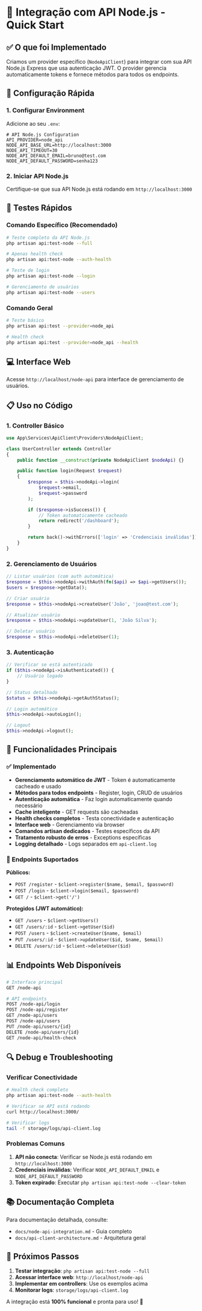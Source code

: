 # 🚀 Integração com API Node.js - Quick Start

## ✅ O que foi Implementado

Criamos um provider específico (`NodeApiClient`) para integrar com sua API Node.js Express que usa autenticação JWT. O provider gerencia automaticamente tokens e fornece métodos para todos os endpoints.

## 🔧 Configuração Rápida

### 1. Configurar Environment

Adicione ao seu `.env`:

```env
# API Node.js Configuration
API_PROVIDER=node_api
NODE_API_BASE_URL=http://localhost:3000
NODE_API_TIMEOUT=30
NODE_API_DEFAULT_EMAIL=bruno@test.com
NODE_API_DEFAULT_PASSWORD=senha123
```

### 2. Iniciar API Node.js

Certifique-se que sua API Node.js está rodando em `http://localhost:3000`

## 🧪 Testes Rápidos

### Comando Específico (Recomendado)

```bash
# Teste completo da API Node.js
php artisan api:test-node --full

# Apenas health check
php artisan api:test-node --auth-health

# Teste de login
php artisan api:test-node --login

# Gerenciamento de usuários
php artisan api:test-node --users
```

### Comando Geral

```bash
# Teste básico
php artisan api:test --provider=node_api

# Health check
php artisan api:test --provider=node_api --health
```

## 💻 Interface Web

Acesse `http://localhost/node-api` para interface de gerenciamento de usuários.

## 📋 Uso no Código

### 1. Controller Básico

```php
use App\Services\ApiClient\Providers\NodeApiClient;

class UserController extends Controller
{
    public function __construct(private NodeApiClient $nodeApi) {}

    public function login(Request $request)
    {
        $response = $this->nodeApi->login(
            $request->email,
            $request->password
        );

        if ($response->isSuccess()) {
            // Token automaticamente cacheado
            return redirect('/dashboard');
        }

        return back()->withErrors(['login' => 'Credenciais inválidas']);
    }
}
```

### 2. Gerenciamento de Usuários

```php
// Listar usuários (com auth automática)
$response = $this->nodeApi->withAuth(fn($api) => $api->getUsers());
$users = $response->getData();

// Criar usuário
$response = $this->nodeApi->createUser('João', 'joao@test.com');

// Atualizar usuário
$response = $this->nodeApi->updateUser(1, 'João Silva');

// Deletar usuário
$response = $this->nodeApi->deleteUser(1);
```

### 3. Autenticação

```php
// Verificar se está autenticado
if ($this->nodeApi->isAuthenticated()) {
    // Usuário logado
}

// Status detalhado
$status = $this->nodeApi->getAuthStatus();

// Login automático
$this->nodeApi->autoLogin();

// Logout
$this->nodeApi->logout();
```

## 🚀 Funcionalidades Principais

### ✅ Implementado

- **Gerenciamento automático de JWT** - Token é automaticamente cacheado e usado
- **Métodos para todos endpoints** - Register, login, CRUD de usuários
- **Autenticação automática** - Faz login automaticamente quando necessário
- **Cache inteligente** - GET requests são cacheadas
- **Health checks completos** - Testa conectividade e autenticação
- **Interface web** - Gerenciamento via browser
- **Comandos artisan dedicados** - Testes específicos da API
- **Tratamento robusto de erros** - Exceptions específicas
- **Logging detalhado** - Logs separados em `api-client.log`

### 🎯 Endpoints Suportados

**Públicos:**
- `POST /register` - `$client->register($name, $email, $password)`
- `POST /login` - `$client->login($email, $password)`
- `GET /` - `$client->get('/')`

**Protegidos (JWT automático):**
- `GET /users` - `$client->getUsers()`
- `GET /users/:id` - `$client->getUser($id)`
- `POST /users` - `$client->createUser($name, $email)`
- `PUT /users/:id` - `$client->updateUser($id, $name, $email)`
- `DELETE /users/:id` - `$client->deleteUser($id)`

## 📊 Endpoints Web Disponíveis

```bash
# Interface principal
GET /node-api

# API endpoints
POST /node-api/login
POST /node-api/register
GET /node-api/users
POST /node-api/users
PUT /node-api/users/{id}
DELETE /node-api/users/{id}
GET /node-api/health-check
```

## 🔍 Debug e Troubleshooting

### Verificar Conectividade

```bash
# Health check completo
php artisan api:test-node --auth-health

# Verificar se API está rodando
curl http://localhost:3000/

# Verificar logs
tail -f storage/logs/api-client.log
```

### Problemas Comuns

1. **API não conecta**: Verificar se Node.js está rodando em `http://localhost:3000`
2. **Credenciais inválidas**: Verificar `NODE_API_DEFAULT_EMAIL` e `NODE_API_DEFAULT_PASSWORD`
3. **Token expirado**: Executar `php artisan api:test-node --clear-token`

## 📚 Documentação Completa

Para documentação detalhada, consulte:
- `docs/node-api-integration.md` - Guia completo
- `docs/api-client-architecture.md` - Arquitetura geral

## 🎉 Próximos Passos

1. **Testar integração**: `php artisan api:test-node --full`
2. **Acessar interface web**: `http://localhost/node-api`
3. **Implementar em controllers**: Use os exemplos acima
4. **Monitorar logs**: `storage/logs/api-client.log`

A integração está **100% funcional** e pronta para uso! 🚀 